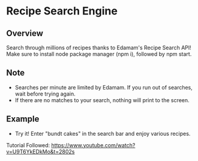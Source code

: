 # Recipe Search Engine 

## Overview
Search through millions of recipes thanks to Edamam's Recipe Search API! Make sure to install node package manager (npm i), followed by npm start. 

## Note  
+ Searches per minute are limited by Edamam. If you run out of searches, wait before trying again. 
+ If there are no matches to your search, nothing will print to the screen. 

## Example
- Try it!
Enter "bundt cakes" in the search bar and enjoy various recipes.

Tutorial Followed: https://www.youtube.com/watch?v=U9T6YkEDkMo&t=2802s

